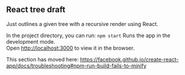 

## React tree draft
Just outlines a given tree with a recursive render using React.




In the project directory, you can run:
`npm start`
Runs the app in the development mode.<br />
Open [http://localhost:3000](http://localhost:3000) to view it in the browser.


This section has moved here: https://facebook.github.io/create-react-app/docs/troubleshooting#npm-run-build-fails-to-minify
